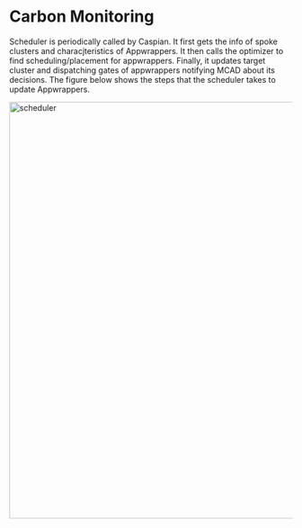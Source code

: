 # Carbon Monitoring
Scheduler is periodically called by Caspian. It first gets the info of spoke clusters and characjteristics of Appwrappers. It then calls the optimizer to find scheduling/placement for appwrappers. Finally, it updates target cluster and dispatching gates of appwrappers notifying MCAD about its decisions.  The figure below shows the steps that the scheduler takes to update Appwrappers. 

<img width="741" alt="scheduler" src="https://github.com/sustainablecomputing/caspian/assets/34821570/c565d033-4955-4525-b93a-83828eadf213">
